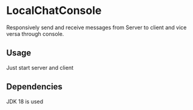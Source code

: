 # LocalChatConsole
Responsively send and receive messages from Server to client and vice versa through console.
## Usage
Just start server and client
## Dependencies
JDK 18 is used
